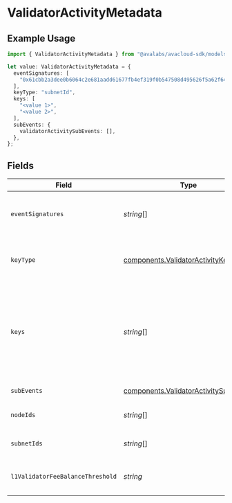 # ValidatorActivityMetadata

## Example Usage

```typescript
import { ValidatorActivityMetadata } from "@avalabs/avacloud-sdk/models/components";

let value: ValidatorActivityMetadata = {
  eventSignatures: [
    "0x61cbb2a3dee0b6064c2e681aadd61677fb4ef319f0b547508d495626f5a62f64",
  ],
  keyType: "subnetId",
  keys: [
    "<value 1>",
    "<value 2>",
  ],
  subEvents: {
    validatorActivitySubEvents: [],
  },
};
```

## Fields

| Field                                                                                                                                     | Type                                                                                                                                      | Required                                                                                                                                  | Description                                                                                                                               | Example                                                                                                                                   |
| ----------------------------------------------------------------------------------------------------------------------------------------- | ----------------------------------------------------------------------------------------------------------------------------------------- | ----------------------------------------------------------------------------------------------------------------------------------------- | ----------------------------------------------------------------------------------------------------------------------------------------- | ----------------------------------------------------------------------------------------------------------------------------------------- |
| `eventSignatures`                                                                                                                         | *string*[]                                                                                                                                | :heavy_minus_sign:                                                                                                                        | Array of hexadecimal strings of the event signatures.                                                                                     | [<br/>"0x61cbb2a3dee0b6064c2e681aadd61677fb4ef319f0b547508d495626f5a62f64"<br/>]                                                          |
| `keyType`                                                                                                                                 | [components.ValidatorActivityKeyType](../../models/components/validatoractivitykeytype.md)                                                | :heavy_check_mark:                                                                                                                        | The type of key to monitor for the validator activity event type.                                                                         |                                                                                                                                           |
| `keys`                                                                                                                                    | *string*[]                                                                                                                                | :heavy_check_mark:                                                                                                                        | Array of keys like NodeID or SubnetID corresponding to the keyType being monitored. ValidatorActivity event will only accept a single key |                                                                                                                                           |
| `subEvents`                                                                                                                               | [components.ValidatorActivitySubEvents](../../models/components/validatoractivitysubevents.md)                                            | :heavy_check_mark:                                                                                                                        | Sub-events to monitor                                                                                                                     |                                                                                                                                           |
| `nodeIds`                                                                                                                                 | *string*[]                                                                                                                                | :heavy_minus_sign:                                                                                                                        | Array of node IDs to filter the events                                                                                                    |                                                                                                                                           |
| `subnetIds`                                                                                                                               | *string*[]                                                                                                                                | :heavy_minus_sign:                                                                                                                        | Array of subnet IDs to filter the events                                                                                                  |                                                                                                                                           |
| `l1ValidatorFeeBalanceThreshold`                                                                                                          | *string*                                                                                                                                  | :heavy_minus_sign:                                                                                                                        | L1 validator fee balance threshold in nAVAX                                                                                               |                                                                                                                                           |